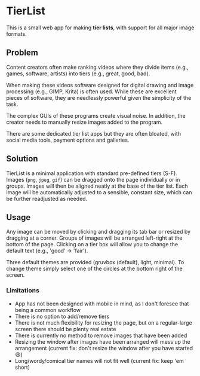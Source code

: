 # TierList

This is a small web app for making **tier lists**, with support for all major image formats.

## Problem

Content creators often make ranking videos where they divide items (e.g., games, software, artists) into tiers (e.g., great, good, bad).

When making these videos software designed for digital drawing and image processing (e.g., GIMP, Krita) is often used. While these are excellent pieces of software, they are needlessly powerful given the simplicity of the task.

The complex GUIs of these programs create visual noise. In addition, the creator needs to manually resize images added to the program.

There are some dedicated tier list apps but they are often bloated,
with social media tools, payment options and galleries.

## Solution

TierList is a minimal application with standard pre-defined tiers (S-F). Images (`png`, `jpeg`, `gif`) can be dragged onto the page individually or in groups. Images will then be aligned neatly at the base of the tier list. Each image will be automatically adjusted to a sensible, constant size, which can be further readjusted as needed.

## Usage

Any image can be moved by clicking and dragging its tab bar or resized by dragging at a corner. Groups of images will be arranged left-right at the bottom of the page. Clicking on a tier box will allow you to change the default text (e.g., 'good' -> 'fair').

Three default themes are provided (gruvbox (default), light, minimal). To change theme simply select one of the circles at the bottom right of the screen.

### Limitations

- App has not been designed with mobile in mind, as I don't foresee that being a common workflow
- There is no option to add/remove tiers
- There is not much flexibility for resizing the page, but on a regular-large screen there should be plenty real estate
- There is currently no method to remove images that have been added
- Resizing the window after images have been arranged will mess up the arrangement (current fix: don't resize the window after you have started 😆)
- Long/wordy/comical tier names will not fit well (current fix: keep 'em short)
